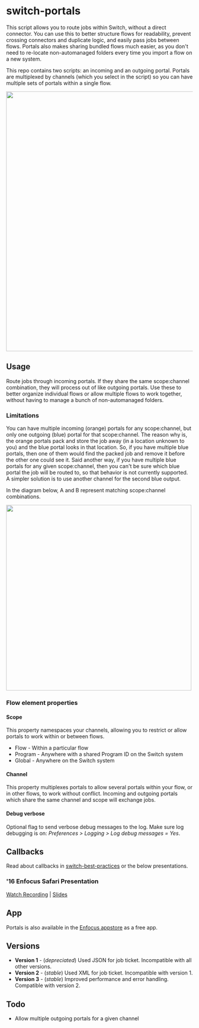 # switch-portals
This script allows you to route jobs within Switch, without a direct connector. You can use this to better structure flows for readability, prevent crossing connectors and duplicate logic, and easily pass jobs between flows. Portals also makes sharing bundled flows much easier, as you don't need to re-locate non-automanaged folders every time you import a flow on a new system.

This repo contains two scripts: an incoming and an outgoing portal. Portals are multiplexed by channels (which you select in the script) so you can have multiple sets of portals within a single flow.

<img src="https://i.imgur.com/8gqHhVH.png" width="700">

## Usage

Route jobs through incoming portals. If they share the same scope:channel combination, they will process out of like outgoing portals. Use these to better organize individual flows or allow multiple flows to work together, without having to manage a bunch of non-automanaged folders. 

### Limitations
You can have multiple incoming (orange) portals for any scope:channel, but only one outgoing (blue) portal for that scope:channel. The reason why is, the orange portals pack and store the job away (in a location unknown to you) and the blue portal looks in that location. So, if you have multiple blue portals, then one of them would find the packed job and remove it before the other one could see it. Said another way, if you have multiple blue portals for any given scope:channel, then you can't be sure which blue portal the job will be routed to, so that behavior is not currently supported. A simpler solution is to use another channel for the second blue output.

In the diagram below, A and B represent matching scope:channel combinations.

<img src="https://i.imgur.com/mhs9Hc2.png" width="500">

### Flow element properties

#### Scope
This property namespaces your channels, allowing you to restrict or allow portals to work within or between flows.

- Flow - Within a particular flow
- Program - Anywhere with a shared Program ID on the Switch system
- Global - Anywhere on the Switch system

#### Channel
This property multiplexes portals to allow several portals within your flow, or in other flows, to work without conflict. Incoming and outgoing portals which share the same channel and scope will exchange jobs.

#### Debug verbose
Optional flag to send verbose debug messages to the log. Make sure log debugging is on: _Preferences > Logging > Log debug messages = Yes_.

## Callbacks
Read about callbacks in [switch-best-practices](https://github.com/open-automation/switch-best-practices#design-patterns) or the below presentations.

### '16 Enfocus Safari Presentation 
[Watch Recording](https://www.enfocus.com/en/virtual-safari/thinking-with-portals) | [Slides](https://docs.google.com/presentation/d/1bV9UrtWUQUcIyCZW-Su-C6SrRKYnkrHehvc10u77C-8/edit?usp=sharing)

## App
Portals is also available in the [Enfocus appstore](https://appstore.enfocus.com/product/Portals) as a free app.

## Versions
* **Version 1** - (_depreciated_) Used JSON for job ticket. Incompatible with all other versions.
* **Version 2** - (_stable_) Used XML for job ticket. Incompatible with version 1.
* **Version 3** - (_stable_) Improved performance and error handling. Compatible with version 2.


## Todo
- Allow multiple outgoing portals for a given channel
